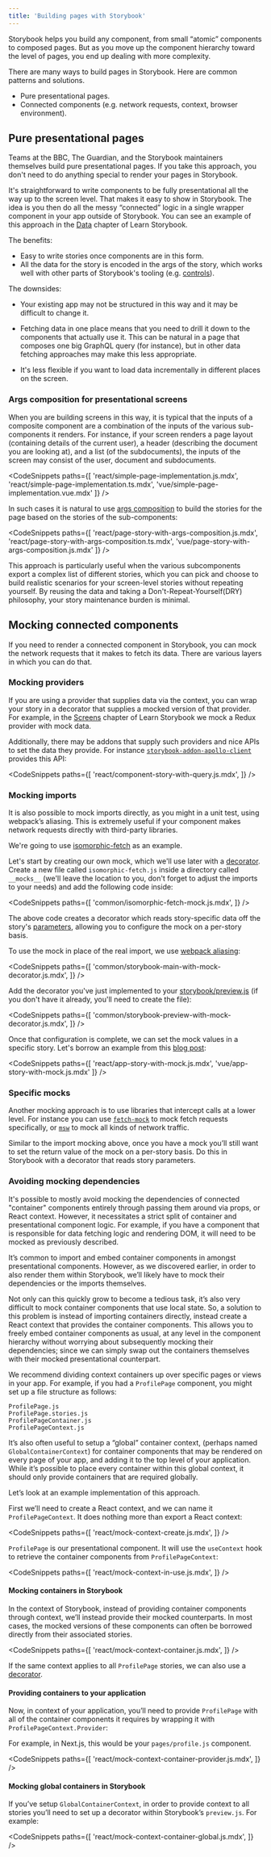 ```yaml
---
title: 'Building pages with Storybook'
---
```


Storybook helps you build any component, from small “atomic” components to composed pages. But as you move up the component hierarchy toward the level of pages, you end up dealing with more complexity.

There are many ways to build pages in Storybook. Here are common patterns and solutions.

- Pure presentational pages.
- Connected components (e.g. network requests, context, browser environment).

## Pure presentational pages

Teams at the BBC, The Guardian, and the Storybook maintainers themselves build pure presentational pages. If you take this approach, you don't need to do anything special to render your pages in Storybook.

It's straightforward to write components to be fully presentational all the way up to the screen level. That makes it easy to show in Storybook. The idea is you then do all the messy “connected” logic in a single wrapper component in your app outside of Storybook. You can see an example of this approach in the [Data](https://www.learnstorybook.com/intro-to-storybook/react/en/data/) chapter of Learn Storybook.

The benefits:

- Easy to write stories once components are in this form.
- All the data for the story is encoded in the args of the story, which works well with other parts of Storybook's tooling (e.g. [controls](../essentials/controls.md)).

The downsides:

- Your existing app may not be structured in this way and it may be difficult to change it.

- Fetching data in one place means that you need to drill it down to the components that actually use it. This can be natural in a page that composes one big GraphQL query (for instance), but in other data fetching approaches may make this less appropriate.

- It's less flexible if you want to load data incrementally in different places on the screen.

### Args composition for presentational screens

When you are building screens in this way, it is typical that the inputs of a composite component are a combination of the inputs of the various sub-components it renders. For instance, if your screen renders a page layout (containing details of the current user), a header (describing the document you are looking at), and a list (of the subdocuments), the inputs of the screen may consist of the user, document and subdocuments.

<!-- prettier-ignore-start -->

<CodeSnippets
  paths={[
    'react/simple-page-implementation.js.mdx',
    'react/simple-page-implementation.ts.mdx',
    'vue/simple-page-implementation.vue.mdx'
  ]}
/>

<!-- prettier-ignore-end -->

In such cases it is natural to use [args composition](../writing-stories/args.md#args-composition) to build the stories for the page based on the stories of the sub-components:

<!-- prettier-ignore-start -->

<CodeSnippets
  paths={[
    'react/page-story-with-args-composition.js.mdx',
    'react/page-story-with-args-composition.ts.mdx',
    'vue/page-story-with-args-composition.js.mdx'
  ]}
/>

<!-- prettier-ignore-end -->

This approach is particularly useful when the various subcomponents export a complex list of different stories, which you can pick and choose to build realistic scenarios for your screen-level stories without repeating yourself. By reusing the data and taking a Don't-Repeat-Yourself(DRY) philosophy, your story maintenance burden is minimal.

## Mocking connected components

If you need to render a connected component in Storybook, you can mock the network requests that it makes to fetch its data. There are various layers in which you can do that.

### Mocking providers

If you are using a provider that supplies data via the context, you can wrap your story in a decorator that supplies a mocked version of that provider. For example, in the [Screens](https://www.learnstorybook.com/intro-to-storybook/react/en/screen/) chapter of Learn Storybook we mock a Redux provider with mock data.

Additionally, there may be addons that supply such providers and nice APIs to set the data they provide. For instance [`storybook-addon-apollo-client`](https://www.npmjs.com/package/storybook-addon-apollo-client) provides this API:

<!-- prettier-ignore-start -->

<CodeSnippets
  paths={[
    'react/component-story-with-query.js.mdx',
  ]}
/>

<!-- prettier-ignore-end -->

### Mocking imports

It is also possible to mock imports directly, as you might in a unit test, using webpack’s aliasing. This is extremely useful if your component makes network requests directly with third-party libraries.

We're going to use [isomorphic-fetch](https://www.npmjs.com/package/isomorphic-fetch) as an example.

Let's start by creating our own mock, which we'll use later with a [decorator](../writing-stories/decorators#global-decorators). Create a new file called `isomorphic-fetch.js` inside a directory called `__mocks__` (we'll leave the location to you, don't forget to adjust the imports to your needs) and add the following code inside:

<!-- prettier-ignore-start -->

<CodeSnippets
  paths={[
    'common/isomorphic-fetch-mock.js.mdx',
  ]}
/>

<!-- prettier-ignore-end -->

The above code creates a decorator which reads story-specific data off the story's [parameters](../writing-stories/parameters), allowing you to configure the mock on a per-story basis.

To use the mock in place of the real import, we use [webpack aliasing](https://webpack.js.org/configuration/resolve/#resolvealias):

<!-- prettier-ignore-start -->

<CodeSnippets
  paths={[
    'common/storybook-main-with-mock-decorator.js.mdx',
  ]}
/>

<!-- prettier-ignore-end -->

Add the decorator you've just implemented to your [storybook/preview.js](../configure/overview.md#configure-story-rendering) (if you don't have it already, you'll need to create the file):

<!-- prettier-ignore-start -->

<CodeSnippets
  paths={[
    'common/storybook-preview-with-mock-decorator.js.mdx',
  ]}
/>

<!-- prettier-ignore-end -->

Once that configuration is complete, we can set the mock values in a specific story. Let's borrow an example from this [blog post](https://medium.com/@edogc/visual-unit-testing-with-react-storybook-and-fetch-mock-4594d3a281e6):

<!-- prettier-ignore-start -->

<CodeSnippets
  paths={[
    'react/app-story-with-mock.js.mdx',
    'vue/app-story-with-mock.js.mdx'
  ]}
/>

<!-- prettier-ignore-end -->

### Specific mocks

Another mocking approach is to use libraries that intercept calls at a lower level. For instance you can use [`fetch-mock`](https://www.npmjs.com/package/fetch-mock) to mock fetch requests specifically, or [`msw`](https://www.npmjs.com/package/msw) to mock all kinds of network traffic.

Similar to the import mocking above, once you have a mock you’ll still want to set the return value of the mock on a per-story basis. Do this in Storybook with a decorator that reads story parameters.

### Avoiding mocking dependencies

It's possible to mostly avoid mocking the dependencies of connected "container" components entirely through passing them around via props, or React context. However, it necessitates a strict split of container and presentational component logic. For example, if you have a component that is responsible for data fetching logic and rendering DOM, it will need to be mocked as previously described.

It’s common to import and embed container components in amongst presentational components. However, as we discovered earlier, in order to also render them within Storybook, we’ll likely have to mock their dependencies or the imports themselves.

Not only can this quickly grow to become a tedious task, it’s also very difficult to mock container components that use local state. So, a solution to this problem is instead of importing containers directly, instead create a React context that provides the container components. This allows you to freely embed container components as usual, at any level in the component hierarchy without worrying about subsequently mocking their dependencies; since we can simply swap out the containers themselves with their mocked presentational counterpart.

We recommend dividing context containers up over specific pages or views in your app. For example, if you had a `ProfilePage` component, you might set up a file structure as follows:

```
ProfilePage.js
ProfilePage.stories.js
ProfilePageContainer.js
ProfilePageContext.js
```

<div class="aside">

It’s also often useful to setup a “global” container context, (perhaps named `GlobalContainerContext`) for container components that may be rendered on every page of your app, and adding it to the top level of your application. While it’s possible to place every container within this global context, it should only provide containers that are required globally.

</div>

Let’s look at an example implementation of this approach.

First we’ll need to create a React context, and we can name it `ProfilePageContext`. It does nothing more than export a React context:

<!-- prettier-ignore-start -->

<CodeSnippets
  paths={[
    'react/mock-context-create.js.mdx',
  ]}
/>

<!-- prettier-ignore-end -->

`ProfilePage` is our presentational component. It will use the `useContext` hook to retrieve the container components from `ProfilePageContext`:

<!-- prettier-ignore-start -->

<CodeSnippets
  paths={[
    'react/mock-context-in-use.js.mdx',
  ]}
/>

<!-- prettier-ignore-end -->

#### Mocking containers in Storybook

In the context of Storybook, instead of providing container components through context, we’ll instead provide their mocked counterparts. In most cases, the mocked versions of these components can often be borrowed directly from their associated stories.

<!-- prettier-ignore-start -->

<CodeSnippets
  paths={[
    'react/mock-context-container.js.mdx',
  ]}
/>

<!-- prettier-ignore-end -->

<div class="aside">

If the same context applies to all `ProfilePage` stories, we can also use a [decorator](../writing-stories/decorators.md).

</div>

#### Providing containers to your application

Now, in context of your application, you’ll need to provide `ProfilePage` with all of the container components it requires by wrapping it with `ProfilePageContext.Provider`:

For example, in Next.js, this would be your `pages/profile.js` component.

<!-- prettier-ignore-start -->

<CodeSnippets
  paths={[
    'react/mock-context-container-provider.js.mdx',
  ]}
/>

<!-- prettier-ignore-end -->

#### Mocking global containers in Storybook

If you’ve setup `GlobalContainerContext`, in order to provide context to all stories you’ll need to set up a decorator within Storybook’s `preview.js`. For example:

<!-- prettier-ignore-start -->

<CodeSnippets
  paths={[
    'react/mock-context-container-global.js.mdx',
  ]}
/>

<!-- prettier-ignore-end -->
